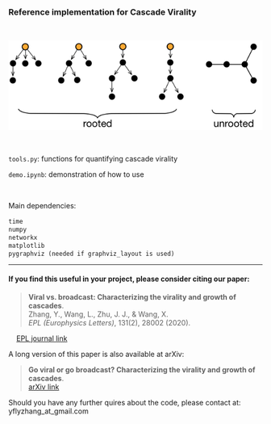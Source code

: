 ### Reference implementation for Cascade Virality
<br/>



![Rooted vs unrooted cascades](cascade_example.png)

<br/>

`tools.py`: functions for quantifying cascade virality

`demo.ipynb`: demonstration of how to use

<br/>

Main dependencies:
```
time
numpy
networkx
matplotlib
pygraphviz (needed if graphviz_layout is used)
```



---
#### If you find this useful in your project, please consider citing our paper:
> **Viral vs. broadcast: Characterizing the virality and growth of cascades**. <br/>
Zhang, Y., Wang, L., Zhu, J. J., & Wang, X.  <br/>
<em>EPL (Europhysics Letters)</em>, 131(2), 28002 (2020).

&nbsp;&nbsp;&nbsp;&nbsp;[EPL journal link](https://iopscience.iop.org/article/10.1209/0295-5075/131/28002/meta)

A long version of this paper is also available at arXiv:
> **Go viral or go broadcast? Characterizing the virality and growth of cascades**. <br/>
[arXiv link](https://arxiv.org/abs/2006.01027)

Should you have any further quires about the code, please contact at: yflyzhang_at_gmail.com
